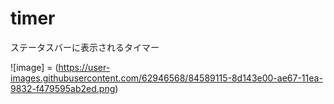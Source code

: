 # timer
ステータスバーに表示されるタイマー

![image] = (https://user-images.githubusercontent.com/62946568/84589115-8d143e00-ae67-11ea-9832-f479595ab2ed.png)
